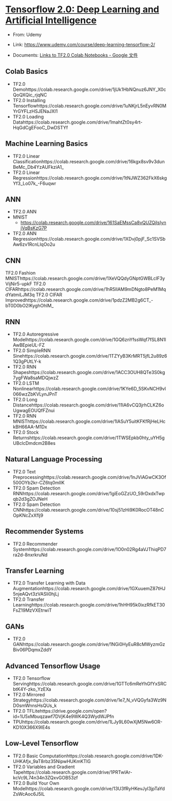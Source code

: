 # [Tensorflow 2.0: Deep Learning and Artificial Intelligence](https://www.udemy.com/course/deep-learning-tensorflow-2/)

- From: Udemy
- Link: https://www.udemy.com/course/deep-learning-tensorflow-2/

- Documents: [Links to TF2.0 Colab Notebooks - Google 文件](https://docs.google.com/document/d/1SyPowrIkrgEG4v3cTlpjbyyxWQ6AQMttnDREiMRnLus/edit)

## Colab Basics

- TF2.0 Demohttps://colab.research.google.com/drive/1jUk1HbNQnuz6JNY_X0cQoQXQic_rjqNC
- TF2.0 Installing Tensorflowhttps://colab.research.google.com/drive/1uNKjrL5nEyvRN0MYrGYFLzHSJENaJXI1
- TF2.0 Loading Datahttps://colab.research.google.com/drive/1mahtZt0sy4rt-HqGdCgEFooC_DwDSTYf

## Machine Learning Basics

- TF2.0 Linear Classificationhttps://colab.research.google.com/drive/16kgx8sv9v3dunBeMc_Db4YzAUFkziA1_
- TF2.0 Linear Regressionhttps://colab.research.google.com/drive/1tNJWZ362FkX6skgYf3_Lo07k_-F6uqwr

## ANN

- TF2.0 ANN 
- MNIST
  - [https://colab.research.google.com/drive/161SaEMssCa8vQUZQjIsIynjVqBsKzG7P ](https://colab.research.google.com/drive/161SaEMssCa8vQUZQjIsIynjVqBsKzG7P)
- TF2.0 ANN Regressionhttps://colab.research.google.com/drive/1XDvj0pjF_Sc1SVSbAw6zv1RcnLlqOo2u 

## CNN

TF2.0 Fashion MNISThttps://colab.research.google.com/drive/1XeVQQdyGNptGWBLclF3yVijNir5-upkF
TF2.0 CIFARhttps://colab.research.google.com/drive/1hR5IlAM9mDNgto8PeM1MqdYatmiLJM3q
TF2.0 CIFAR Improvedhttps://colab.research.google.com/drive/1pdzZ2MB2g6CT_-bT0D0bO2IKyghOhlM_



## RNN

- TF2.0 Autoregressive Modelhttps://colab.research.google.com/drive/1GQ6znYfssWqf7fSL8N1lAwBEpieUL-FZ
- TF2.0 SimpleRNN Sinehttps://colab.research.google.com/drive/1TZYyB3KrMRT5jfL2u89z61Q3gPUtLY-k
- TF2.0 RNN Shapeshttps://colab.research.google.com/drive/1ACC3OUH8QTe3S0kg7ygFWa8saMDQjwzZ
- TF2.0 LSTM Nonlinearhttps://colab.research.google.com/drive/1KYe6D_5SKvNCH9vl066wzZbKVLynJPnT
- TF2.0 Long Distancehttps://colab.research.google.com/drive/11lA6vCQ3jrhCLKZ6oUgwagEOUQfFZnui
- TF2.0 RNN MNISThttps://colab.research.google.com/drive/1lASuY5uitKFKfRjHeLHckBH66AA-M1Dx
- TF2.0 Stock Returnshttps://colab.research.google.com/drive/1TWSEpkb0hty_uYH5gUBclcDmdcm2B8es



## Natural Language Processing

- TF2.0 Text Preprocessinghttps://colab.research.google.com/drive/1nJViAGwCK3Of500OYb2kr-CZ6tq0mIIK
- TF2.0 Spam Detection RNNhttps://colab.research.google.com/drive/1giEoGZzUO_59rDxdxTwpqb2d3gZOJNeH
- TF2.0 Spam Detection CNNhttps://colab.research.google.com/drive/10sj51zHi9K0RocOT48nCOpKNcZxXflj9



## Recommender Systems

- TF2.0 Recommender Systemhttps://colab.research.google.com/drive/1O0n02Rg4aVJThiqPD7ra2d-8nxrkruNd

## Transfer Learning

- TF2.0 Transfer Learning with Data Augmentationhttps://colab.research.google.com/drive/1GXuuemZ87tHJ5njeAQvt3zVASli0hjLj
- TF2.0 Transfer Learninghttps://colab.research.google.com/drive/1hHH95k0ixzRfkET30FsZ19MzVXEtrwiT

## GANs

- TF2.0 GANhttps://colab.research.google.com/drive/1NGi0HyEuR8cMWyzmGzBiv06PDqmxZddY

## Advanced Tensorflow Usage

- TF2.0 Tensorflow Servinghttps://colab.research.google.com/drive/1GTTc6mReYhGfYxSRCbtK4Y-zko_YzEXa
- TF2.0 Mirrored Strategyhttps://colab.research.google.com/drive/1e7_N_vVQGyfa3Wz9ND0smWnnsHsQUs_k
- TF2.0 TFLitehttps://drive.google.com/open?id=1U5xMbuqzawf7DVjK4e9WK4Q3WydWJPfn 
- TPUhttps://colab.research.google.com/drive/1LJy9L60wXjM5Nw6OR-KD10X366X9IE4s 

## Low-Level Tensorflow

- TF2.0 Basic Computationhttps://colab.research.google.com/drive/1DK-UHKAfjx_9aT8rbz35NipwHUKmKTlG
- TF2.0 Variables and Gradient Tapehttps://colab.research.google.com/drive/1PRTwlAr-kcVc9L74n34n3ZQxvGOB53zf
- TF2.0 Build Your Own Modelhttps://colab.research.google.com/drive/13U3fRyHKevJyl3jpTaYdZsWcAoc6J5IL